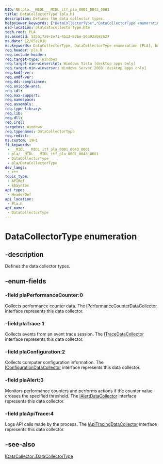 ```yaml
---
UID: NE:pla.__MIDL___MIDL_itf_pla_0001_0043_0001
title: DataCollectorType (pla.h)
description: Defines the data collector types.
helpviewer_keywords: ["DataCollectorType","DataCollectorType enumeration [PLA]","base.datacollectortype","pla.datacollectortype","pla/DataCollectorType","pla/plaAlert","pla/plaApiTrace","pla/plaConfiguration","pla/plaPerformanceCounter","pla/plaTrace","plaAlert","plaApiTrace","plaConfiguration","plaPerformanceCounter","plaTrace"]
old-location: pla\datacollectortype.htm
tech.root: PLA
ms.assetid: 535b17a9-2e71-4513-83be-56a93ab87627
ms.date: 12/05/2018
ms.keywords: DataCollectorType, DataCollectorType enumeration [PLA], base.datacollectortype, pla.datacollectortype, pla/DataCollectorType, pla/plaAlert, pla/plaApiTrace, pla/plaConfiguration, pla/plaPerformanceCounter, pla/plaTrace, plaAlert, plaApiTrace, plaConfiguration, plaPerformanceCounter, plaTrace
req.header: pla.h
req.include-header: 
req.target-type: Windows
req.target-min-winverclnt: Windows Vista [desktop apps only]
req.target-min-winversvr: Windows Server 2008 [desktop apps only]
req.kmdf-ver: 
req.umdf-ver: 
req.ddi-compliance: 
req.unicode-ansi: 
req.idl: 
req.max-support: 
req.namespace: 
req.assembly: 
req.type-library: 
req.lib: 
req.dll: 
req.irql: 
targetos: Windows
req.typenames: DataCollectorType
req.redist: 
ms.custom: 19H1
f1_keywords:
 - __MIDL___MIDL_itf_pla_0001_0043_0001
 - pla/__MIDL___MIDL_itf_pla_0001_0043_0001
 - DataCollectorType
 - pla/DataCollectorType
dev_langs:
 - c++
topic_type:
 - APIRef
 - kbSyntax
api_type:
 - HeaderDef
api_location:
 - Pla.h
api_name:
 - DataCollectorType
---
```


# DataCollectorType enumeration


## -description

Defines the data collector types.

## -enum-fields

### -field plaPerformanceCounter:0

Collects performance counter data. The <a href="/previous-versions/windows/desktop/api/pla/nn-pla-iperformancecounterdatacollector">IPerformanceCounterDataCollector</a> interface represents this data collector.

### -field plaTrace:1

Collects events from an event trace session. The <a href="/previous-versions/windows/desktop/api/pla/nn-pla-itracedatacollector">ITraceDataCollector</a> interface represents this data collector.

### -field plaConfiguration:2

Collects computer configuration information. The <a href="/previous-versions/windows/desktop/api/pla/nn-pla-iconfigurationdatacollector">IConfigurationDataCollector</a> interface represents this data collector.

### -field plaAlert:3

Monitors performance counters and performs actions if the counter value crosses the specified threshold. The <a href="/previous-versions/windows/desktop/api/pla/nn-pla-ialertdatacollector">IAlertDataCollector</a> interface represents this data collector.

### -field plaApiTrace:4

Logs API calls made by the process. The <a href="/previous-versions/windows/desktop/api/pla/nn-pla-iapitracingdatacollector">IApiTracingDataCollector</a> interface represents this data collector.

## -see-also

<a href="/previous-versions/windows/desktop/api/pla/nf-pla-idatacollector-get_datacollectortype">IDataCollector::DataCollectorType</a>
